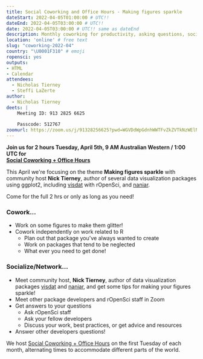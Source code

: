 ```yaml
---
title: Social Coworking and Office Hours - Making figures sparkle
dateStart: 2022-04-05T01:00:00 # UTC!!
dateEnd: 2022-04-05T03:00:00 # UTC!!
date: 2022-04-05T03:00:00 # UTC!! same as dateEnd
description: Monthly coworking for productivity, asking questions, socializing
location: 'online' # free text
slug: "coworking-2022-04"
country: "\U0001F310" # emoji
ropensci: yes
outputs: 
- HTML
- Calendar 
attendees:
  - Nicholas Tierney
  - Steffi LaZerte
author:
  - Nicholas Tierney
deets: |
    Meeting ID: 913 2825 6625
    
    Passcode: 512767
zoomurl: https://zoom.us/j/91328256625?pwd=WGVDdWpGdnhWWTFvZkZVTkNzWElNQT09
---
```


<!--
```{r}
d <- lubridate::ymd_hms("2022-04-05 09:00:00", tz = "Australia/Perth")
lubridate::with_tz(d, "UTC")
lubridate::with_tz(d, "America/Winnipeg")
lubridate::with_tz(d, "America/Vancouver")
```
-->

**Join us for 2 hours Tuesday, April 5th, 9 AM Australian Western / 1:00 UTC for<br>[Social Coworking + Office Hours](/blog/2021/08/17/coworking-sessions/)**


This April we're focusing on the theme **Making figures sparkle** with community host
**Nick Tierney**, author of several data visualization packages using ggplot2, including [visdat](https://docs.ropensci.org/visdat/) with rOpenSci, and [naniar](https://naniar.njtierney.com/).

Come for the full 2 hrs or only as long as you need!

### Cowork...

- Work on some figures to make them glitter!
- Cowork independently on work related to R
  - Plan out that package you've always wanted to create
  - Work on packages that tend to be neglected
  - What ever you need to get done!
  
### Socialize/Network...

- Meet community host, **Nick Tierney**, author of data visualization packages [visdat](https://docs.ropensci.org/visdat/) and [naniar](https://naniar.njtierney.com/), and get some tips for making your figures sparkle!
- Meet other package developers and rOpenSci staff in Zoom
- Get answers to your questions
  - Ask rOpenSci staff
  - Ask your fellow developers
  - Discuss your work, best practices, or get advice and resources
- Answer other developers questions!

We host [Social Coworking + Office Hours](/blog/2021/08/17/coworking-sessions/) on the first Tuesday of each month, alternating times to accommodate different parts of the world.